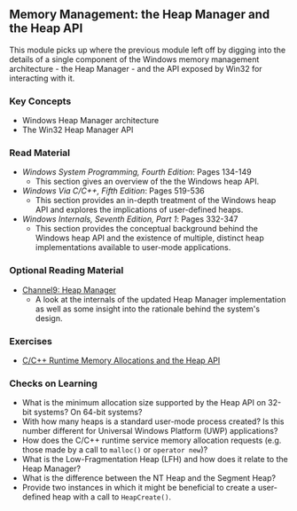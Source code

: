 ## Memory Management: the Heap Manager and the Heap API

This module picks up where the previous module left off by digging into the details of a single component of the Windows memory management architecture - the Heap Manager - and the API exposed by Win32 for interacting with it.

### Key Concepts

- Windows Heap Manager architecture
- The Win32 Heap Manager API

### Read Material

- _Windows System Programming, Fourth Edition_: Pages 134-149
    - This section gives an overview of the the Windows heap API.
- _Windows Via C/C++, Fifth Edition_: Pages 519-536
    - This section provides an in-depth treatment of the Windows heap API and explores the implications of user-defined heaps.
- _Windows Internals, Seventh Edition, Part 1_: Pages 332-347
    - This section provides the conceptual background behind the Windows heap API and the existence of multiple, distinct heap implementations available to user-mode applications. 

### Optional Reading Material

- [Channel9: Heap Manager](https://channel9.msdn.com/Shows/Going+Deep/Inside-Windows-8-Greg-Colombo-Heap-Manager)
    - A look at the internals of the updated Heap Manager implementation as well as some insight into the rationale behind the system's design. 

### Exercises

- [C/C++ Runtime Memory Allocations and the Heap API](./runtime-heaps)

### Checks on Learning

- What is the minimum allocation size supported by the Heap API on 32-bit systems? On 64-bit systems?
- With how many heaps is a standard user-mode process created? Is this number different for Universal Windows Platform (UWP) applications? 
- How does the C/C++ runtime service memory allocation requests (e.g. those made by a call to `malloc()` or `operator new`)?
- What is the Low-Fragmentation Heap (LFH) and how does it relate to the Heap Manager?
- What is the difference between the NT Heap and the Segment Heap?
- Provide two instances in which it might be beneficial to create a user-defined heap with a call to `HeapCreate()`.
